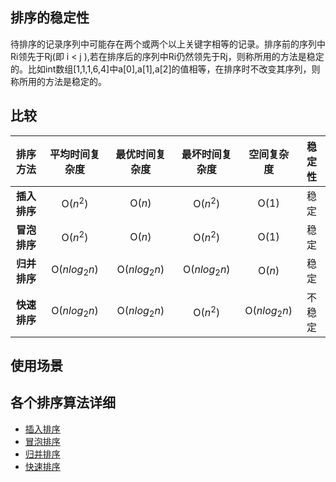 ## 排序的稳定性
待排序的记录序列中可能存在两个或两个以上关键字相等的记录。排序前的序列中Ri领先于Rj(即 i < j ),若在排序后的序列中Ri仍然领先于Rj，则称所用的方法是稳定的。比如int数组[1,1,1,6,4]中a[0],a[1],a[2]的值相等，在排序时不改变其序列，则称所用的方法是稳定的。
## 比较

|   排序方法   | 平均时间复杂度 | 最优时间复杂度 | 最坏时间复杂度 |  空间复杂度  | 稳定性 |
| :----------: | :------------: | :------------: | :------------: | :----------: | :----: |
| **插入排序** |    O($n^2$)    |     O($n$)     |    O($n^2$)    |     O(1)     |  稳定  |
| **冒泡排序** |    O($n^2$)    |     O($n$)     |    O($n^2$)    |     O(1)     |  稳定  |
| **归并排序** |  O($nlog_2n$)  |  O($nlog_2n$)  |  O($nlog_2n$)  |    O($n$)    |  稳定  |
| **快速排序** |  O($nlog_2n$)  |  O($nlog_2n$)  |    O($n^2$)    | O($nlog_2n$) | 不稳定 |
## 使用场景
## 各个排序算法详细
* [插入排序](/LeetCode/排序/插入排序.md)
* [冒泡排序](/LeetCode/排序/冒泡排序.md)
* [归并排序](/LeetCode/排序/归并排序.md)
* [快速排序](/LeetCode/排序/快速排序.md)